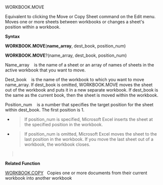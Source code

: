 WORKBOOK.MOVE

Equivalent to clicking the Move or Copy Sheet command on the Edit menu.
Moves one or more sheets between workbooks or changes a sheet's position
within a workbook.

**Syntax**

**WORKBOOK.MOVE**(**name\_array**, dest\_book, position\_num)

**WORKBOOK.MOVE**?(name\_array, dest\_book, position\_num)

Name\_array    is the name of a sheet or an array of names of sheets in
the active workbook that you want to move.

Dest\_book    is the name of the workbook to which you want to move
name\_array. If dest\_book is omitted, WORKBOOK.MOVE moves the sheet out
of the workbook and puts it in a new separate workbook. If dest\_book is
the same as the current book, then the sheet is moved within the
workbook.

Position\_num    is a number that specifies the target position for the
sheet within dest\_book. The first position is 1.

  - > If position\_num is specified, Microsoft Excel inserts the sheet
    > at the specified position in the workbook.

  - > If position\_num is omitted, Microsoft Excel moves the sheet to
    > the last position in the workbook. If you move the last sheet out
    > of a workbook, the workbook closes.

>  

**Related Function**

[WORKBOOK.COPY](WORKBOOK.COPY.md)   Copies one or more documents from their current workbook
into another workbook


